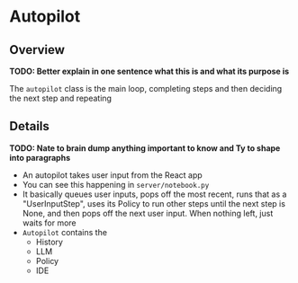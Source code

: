 # Autopilot

## Overview

**TODO: Better explain in one sentence what this is and what its purpose is**

The `autopilot` class is the main loop, completing steps and then deciding the next step and repeating

## Details

**TODO: Nate to brain dump anything important to know and Ty to shape into paragraphs**

- An autopilot takes user input from the React app
- You can see this happening in `server/notebook.py`
- It basically queues user inputs, pops off the most recent, runs that as a "UserInputStep", uses its Policy to run other steps until the next step is None, and then pops off the next user input. When nothing left, just waits for more
- `Autopilot` contains the
    - History
    - LLM
    - Policy
    - IDE